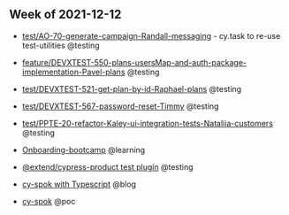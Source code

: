## Week of 2021-12-12

  

- [test/AO-70-generate-campaign-Randall-messaging](https://github.com/helloextend/node-core/pull/6660/files#) - cy.task to re-use test-utilities @testing

- [feature/DEVXTEST-550-plans-usersMap-and-auth-package-implementation-Pavel-plans](https://github.com/helloextend/node-core/pull/6718) @testing

- [test/DEVXTEST-521-get-plan-by-id-Raphael-plans](https://github.com/helloextend/node-core/pull/6841/files/c2523df62e8b50950f0037a4c40deb4849e3bb4d..b965987df1267cf3ad9752bbe560f53dbc026e48) @testing

- [test/DEVXTEST-567-password-reset-Timmy](https://github.com/helloextend/client/pull/2841) @testing

- [test/PPTE-20-refactor-Kaley-ui-integration-tests-Nataliia-customers](https://github.com/helloextend/client/pull/2853) @testing

- [Onboarding-bootcamp](https://helloextend.atlassian.net/wiki/spaces/ENG/pages/1278083156/Appendix) @learning

- [@extend/cypress-product test plugin](https://github.com/helloextend/cypress-product) @testing

- [cy-spok with Typescript](https://www.youtube.com/watch?v=OGL_qIS7MZo&t=5s) @blog

- [cy-spok](https://www.youtube.com/watch?v=OGL_qIS7MZo) @poc